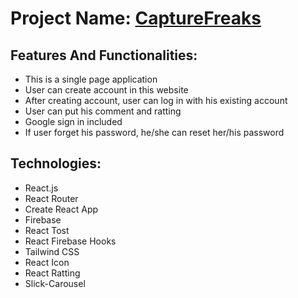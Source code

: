 # Project Name: [CaptureFreaks](https://assignment-10-8d187.web.app)

## Features And Functionalities:
- This is a single page application
- User can create account in this website
- After creating account, user can log in with his existing account
- User can put his comment and ratting
- Google sign in included
- If user forget his password, he/she can reset her/his password

## Technologies:
- React.js 
- React Router
- Create React App
- Firebase
- React Tost
- React Firebase Hooks
- Tailwind CSS
- React Icon
- React Ratting
- Slick-Carousel



